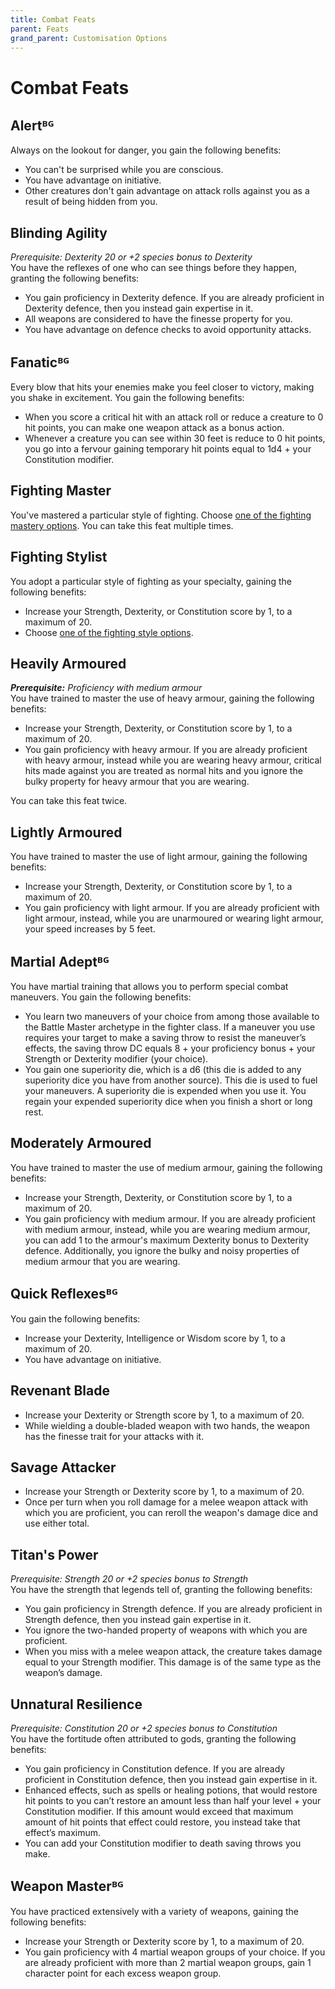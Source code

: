 ```yaml
---
title: Combat Feats
parent: Feats
grand_parent: Customisation Options
---
```


# Combat Feats

## Alertᴮᴳ
Always on the lookout for danger, you gain the following benefits:
* You can't be surprised while you are conscious.
* You have advantage on initiative.
* Other creatures don't gain advantage on attack rolls against you as a result of being hidden from you.

## Blinding Agility
*Prerequisite: Dexterity 20 or +2 species bonus to Dexterity*<br>
You have the reflexes of one who can see things before they happen, granting the following benefits:
* You gain proficiency in Dexterity defence. If you are already proficient in Dexterity defence, then you instead gain expertise in it.
* All weapons are considered to have the finesse property for you.
* You have advantage on defence checks to avoid opportunity attacks.

## Fanaticᴮᴳ
Every blow that hits your enemies make you feel closer to victory, making you shake in excitement. You gain the following benefits:
* When you score a critical hit with an attack roll or reduce a creature to 0 hit points, you can make one weapon attack as a bonus action.
* Whenever a creature you can see within 30 feet is reduce to 0 hit points, you go into a fervour gaining temporary hit points equal to 1d4 + your Constitution modifier.

## Fighting Master
You've mastered a particular style of fighting. Choose [one of the fighting mastery options](http://stormchaserroleplaying.com/stormchaserRPG/CustomisationOptions/FightingStyles/). You can take this feat multiple times.

## Fighting Stylist
You adopt a particular style of fighting as your specialty, gaining the following benefits:
* Increase your Strength, Dexterity, or Constitution score by 1, to a maximum of 20.
* Choose [one of the fighting style options](http://stormchaserroleplaying.com/stormchaserRPG/CustomisationOptions/FightingStyles/).

## Heavily Armoured
_**Prerequisite:** Proficiency with medium armour_<br>
You have trained to master the use of heavy armour, gaining the following benefits:
- Increase your Strength, Dexterity, or Constitution score by 1, to a maximum of 20.
- You gain proficiency with heavy armour. If you are already proficient with heavy armour, instead while you are wearing heavy armour, critical hits made against you are treated as normal hits and you ignore the bulky property for heavy armour that you are wearing.

You can take this feat twice.

## Lightly Armoured
You have trained to master the use of light armour, gaining the following benefits:
* Increase your Strength, Dexterity, or Constitution score by 1, to a maximum of 20.
* You gain proficiency with light armour. If you are already proficient with light armour, instead, while you are unarmoured or wearing light armour, your speed increases by 5 feet.

## Martial Adeptᴮᴳ
You have martial training that allows you to perform special combat maneuvers. You gain the following benefits:
* You learn two maneuvers of your choice from among those available to the Battle Master archetype in the fighter class. If a maneuver you use requires your target to make a saving throw to resist the maneuver’s effects, the saving throw DC equals 8 + your proficiency bonus + your Strength or Dexterity modifier (your choice).
* You gain one superiority die, which is a d6 (this die is added to any superiority dice you have from another source). This die is used to fuel your maneuvers. A superiority die is expended when you use it. You regain your expended superiority dice when you finish a short or long rest.

## Moderately Armoured
You have trained to master the use of medium armour, gaining the following benefits:
* Increase your Strength, Dexterity, or Constitution score by 1, to a maximum of 20.
* You gain proficiency with medium armour. If you are already proficient with medium armour, instead, while you are wearing medium armour, you can add 1 to the armour's maximum Dexterity bonus to Dexterity defence. Additionally, you ignore the bulky and noisy properties of medium armour that you are wearing.

## Quick Reflexesᴮᴳ
You gain the following benefits:
* Increase your Dexterity, Intelligence or Wisdom score by 1, to a maximum of 20.
* You have advantage on initiative.

## Revenant Blade
* Increase your Dexterity or Strength score by 1, to a maximum of 20.
* While wielding a double-bladed weapon with two hands, the weapon has the finesse trait for your attacks with it.

## Savage Attacker
* Increase your Strength or Dexterity score by 1, to a maximum of 20.
* Once per turn when you roll damage for a melee weapon attack with which you are proficient, you can reroll the weapon's damage dice and use either total.

## Titan's Power
*Prerequisite: Strength 20 or +2 species bonus to Strength*<br>
You have the strength that legends tell of, granting the following benefits:
* You gain proficiency in Strength defence. If you are already proficient in Strength defence, then you instead gain expertise in it.
* You ignore the two-handed property of weapons with which you are proficient.
* When you miss with a melee weapon attack, the creature takes damage equal to your Strength modifier. This damage is of the same type as the weapon’s damage.

## Unnatural Resilience
*Prerequisite: Constitution 20 or +2 species bonus to Constitution*<br>
You have the fortitude often attributed to gods, granting the following benefits:
* You gain proficiency in Constitution defence. If you are already proficient in Constitution defence, then you instead gain expertise in it.
* Enhanced effects, such as spells or healing potions, that would restore hit points to you can’t restore an amount less than half your level + your Constitution modifier. If this amount would exceed that maximum amount of hit points that effect could restore, you instead take that effect’s maximum.
* You can add your Constitution modifier to death saving throws you make.

## Weapon Masterᴮᴳ
You have practiced extensively with a variety of weapons, gaining the following benefits:
* Increase your Strength or Dexterity score by 1, to a maximum of 20.
* You gain proficiency with 4 martial weapon groups of your choice. If you are already proficient with more than 2 martial weapon groups, gain 1 character point for each excess weapon group.
